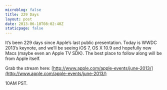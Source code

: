 ```yaml
---
microblog: false
title: 229 Days
layout: post
date: 2013-06-10T08:02:40Z
staticpage: false
---
```


It’s been 229 days since Apple’s last public presentation. Today is WWDC
2013’s keynote, and we’ll be seeing iOS 7, OS X 10.9 and hopefully new
Macs (maybe even an Apple TV SDK). The best place to follow along will
be from Apple itself.

Grab the stream here:
[http://www.apple.com/apple-events/june-2013/](http://www.apple.com/apple-events/june-2013/)

10AM PST.
